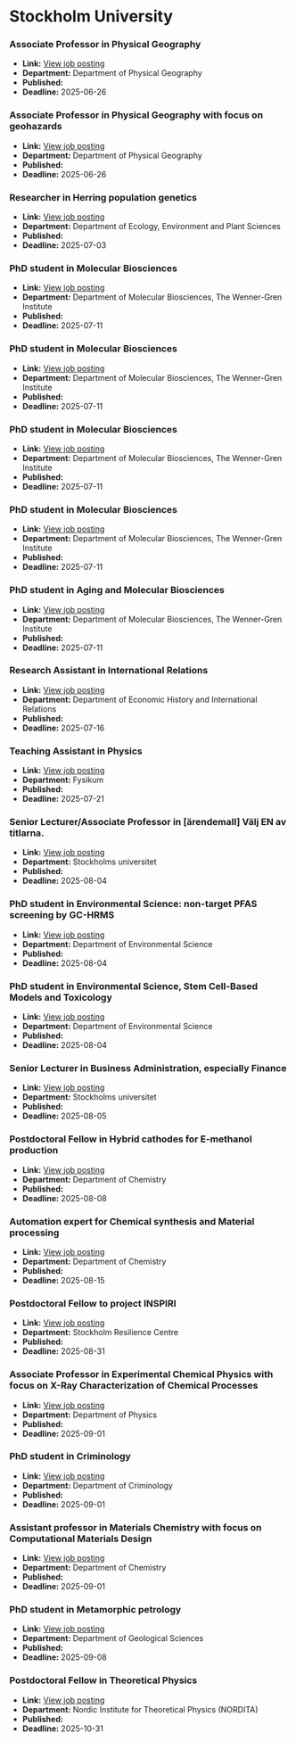 # Stockholm University

### Associate Professor in Physical Geography
- **Link:** [View job posting](https://su.varbi.com/what:job/jobID:815132/where:4/)
- **Department:** Department of Physical Geography
- **Published:** 
- **Deadline:** 2025-06-26

### Associate Professor in Physical Geography with focus on geohazards
- **Link:** [View job posting](https://su.varbi.com/what:job/jobID:815267/where:4/)
- **Department:** Department of Physical Geography
- **Published:** 
- **Deadline:** 2025-06-26

### Researcher in Herring population genetics
- **Link:** [View job posting](https://su.varbi.com/what:job/jobID:830572/where:4/)
- **Department:** Department of Ecology, Environment and Plant Sciences
- **Published:** 
- **Deadline:** 2025-07-03

### PhD student in Molecular Biosciences
- **Link:** [View job posting](https://su.varbi.com/what:job/jobID:838612/where:4/)
- **Department:** Department of Molecular Biosciences, The Wenner-Gren Institute
- **Published:** 
- **Deadline:** 2025-07-11

### PhD student in Molecular Biosciences
- **Link:** [View job posting](https://su.varbi.com/what:job/jobID:831665/where:4/)
- **Department:** Department of Molecular Biosciences, The Wenner-Gren Institute
- **Published:** 
- **Deadline:** 2025-07-11

### PhD student in Molecular Biosciences
- **Link:** [View job posting](https://su.varbi.com/what:job/jobID:834017/where:4/)
- **Department:** Department of Molecular Biosciences, The Wenner-Gren Institute
- **Published:** 
- **Deadline:** 2025-07-11

### PhD student in Molecular Biosciences
- **Link:** [View job posting](https://su.varbi.com/what:job/jobID:834234/where:4/)
- **Department:** Department of Molecular Biosciences, The Wenner-Gren Institute
- **Published:** 
- **Deadline:** 2025-07-11

### PhD student in Aging and Molecular Biosciences
- **Link:** [View job posting](https://su.varbi.com/what:job/jobID:835612/where:4/)
- **Department:** Department of Molecular Biosciences, The Wenner-Gren Institute
- **Published:** 
- **Deadline:** 2025-07-11

### Research Assistant in International Relations
- **Link:** [View job posting](https://su.varbi.com/what:job/jobID:836371/where:4/)
- **Department:** Department of Economic History and International Relations
- **Published:** 
- **Deadline:** 2025-07-16

### Teaching Assistant in Physics
- **Link:** [View job posting](https://su.varbi.com/what:job/jobID:833177/where:4/)
- **Department:** Fysikum
- **Published:** 
- **Deadline:** 2025-07-21

### Senior Lecturer/Associate Professor in [ärendemall] Välj EN av titlarna.
- **Link:** [View job posting](https://su.varbi.com/what:job/jobID:821547/where:4/)
- **Department:** Stockholms universitet
- **Published:** 
- **Deadline:** 2025-08-04

### PhD student in Environmental Science: non-target PFAS screening by GC-HRMS
- **Link:** [View job posting](https://su.varbi.com/what:job/jobID:835253/where:4/)
- **Department:** Department of Environmental Science
- **Published:** 
- **Deadline:** 2025-08-04

### PhD student in Environmental Science, Stem Cell-Based Models and Toxicology
- **Link:** [View job posting](https://su.varbi.com/what:job/jobID:839126/where:4/)
- **Department:** Department of Environmental Science
- **Published:** 
- **Deadline:** 2025-08-04

### Senior Lecturer in Business Administration, especially Finance
- **Link:** [View job posting](https://su.varbi.com/what:job/jobID:822481/where:4/)
- **Department:** Stockholms universitet
- **Published:** 
- **Deadline:** 2025-08-05

### Postdoctoral Fellow in Hybrid cathodes for E-methanol production
- **Link:** [View job posting](https://su.varbi.com/what:job/jobID:835256/where:4/)
- **Department:** Department of Chemistry
- **Published:** 
- **Deadline:** 2025-08-08

### Automation expert for Chemical synthesis and Material processing
- **Link:** [View job posting](https://su.varbi.com/what:job/jobID:831922/where:4/)
- **Department:** Department of Chemistry
- **Published:** 
- **Deadline:** 2025-08-15

### Postdoctoral Fellow to project INSPIRI
- **Link:** [View job posting](https://su.varbi.com/what:job/jobID:834041/where:4/)
- **Department:** Stockholm Resilience Centre
- **Published:** 
- **Deadline:** 2025-08-31

### Associate Professor in Experimental Chemical Physics with focus on X-Ray Characterization of Chemical Processes
- **Link:** [View job posting](https://su.varbi.com/what:job/jobID:827506/where:4/)
- **Department:** Department of Physics
- **Published:** 
- **Deadline:** 2025-09-01

### PhD student in Criminology
- **Link:** [View job posting](https://su.varbi.com/what:job/jobID:831893/where:4/)
- **Department:** Department of Criminology
- **Published:** 
- **Deadline:** 2025-09-01

### Assistant professor in Materials Chemistry with focus on Computational Materials Design
- **Link:** [View job posting](https://su.varbi.com/what:job/jobID:815120/where:4/)
- **Department:** Department of Chemistry
- **Published:** 
- **Deadline:** 2025-09-01

### PhD student in Metamorphic petrology
- **Link:** [View job posting](https://su.varbi.com/what:job/jobID:833906/where:4/)
- **Department:** Department of Geological Sciences
- **Published:** 
- **Deadline:** 2025-09-08

### Postdoctoral Fellow in Theoretical Physics
- **Link:** [View job posting](https://su.varbi.com/what:job/jobID:821810/where:4/)
- **Department:** Nordic Institute for Theoretical Physics (NORDITA)
- **Published:** 
- **Deadline:** 2025-10-31

